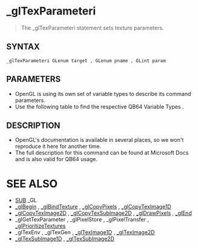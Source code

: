 # _glTexParameteri
> The _glTexParameteri statement sets texture parameters.

## SYNTAX
`_glTexParameteri GLenum target , GLenum pname , GLint param`

## PARAMETERS
* OpenGL is using its own set of variable types to describe its command parameters.
* Use the following table to find the respective QB64 Variable Types .


## DESCRIPTION
* OpenGL's documentation is available in several places, so we won't reproduce it here for another time.
* The full description for this command can be found at Microsoft Docs and is also valid for QB64 usage.


# SEE ALSO
* [SUB](SUB.md) _GL
* [_glBegin](_glBegin.md) , [_glBindTexture](_glBindTexture.md) , [_glCopyPixels](_glCopyPixels.md) , [_glCopyTexImage1D](_glCopyTexImage1D.md)
* [_glCopyTexImage2D](_glCopyTexImage2D.md) , [_glCopyTexSubImage2D](_glCopyTexSubImage2D.md) , [_glDrawPixels](_glDrawPixels.md) , [_glEnd](_glEnd.md)
* _glGetTexParameter , _glPixelStore , _glPixelTransfer , [_glPrioritizeTextures](_glPrioritizeTextures.md)
* _glTexEnv , _glTexGen , [_glTexImage1D](_glTexImage1D.md) , [_glTexImage2D](_glTexImage2D.md)
* [_glTexSubImage1D](_glTexSubImage1D.md) , [_glTexSubImage2D](_glTexSubImage2D.md)


